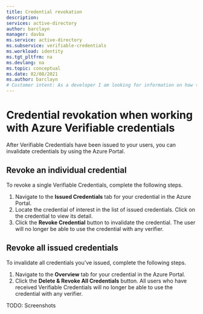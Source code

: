 ```yaml
---
title: Credential revokation 
description: 
services: active-directory
author: barclayn
manager: davba
ms.service: active-directory
ms.subservice: verifiable-credentials
ms.workload: identity
ms.tgt_pltfrm: na
ms.devlang: na
ms.topic: conceptual
ms.date: 02/08/2021
ms.author: barclayn
# Customer intent: As a developer I am looking for information on how to enable my users to control their own information 
---
```


# Credential revokation when working with Azure Verifiable credentials

After Verifiable Credentials have been issued to your users, you can invalidate credentials by using the Azure Portal.

## Revoke an individual credential

To revoke a single Verifiable Credentials, complete the following steps.

1. Navigate to the **Issued Credentials** tab for your credential in the Azure Portal.
2. Locate the credential of interest in the list of issued credentials. Click on the credential to view its detail.
3. Click the **Revoke Credential** button to invalidate the credential. The user will no longer be able to use the credential with any verifier.

## Revoke all issued credentials

To invalidate all credentials you've issued, complete the following steps.

1. Navigate to the **Overview** tab for your credential in the Azure Portal.
3. Click the **Delete & Revoke All Credentials** button. All users who have received Verifiable Credentials will no longer be able to use the credential with any verifier.

TODO: Screenshots

